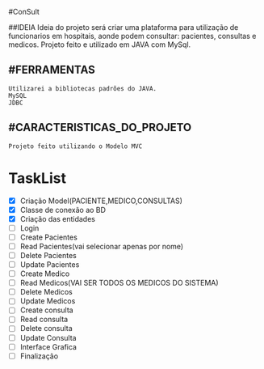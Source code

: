 #ConSult

##IDEIA 
	Ideia do projeto será criar uma plataforma para utilização de funcionarios em hospitais, aonde podem consultar: pacientes, consultas e medicos.
		Projeto feito e utilizado em JAVA com MySql.

## **#FERRAMENTAS**
	Utilizarei a bibliotecas padrões do JAVA.
	MySQL
	JDBC

## **#CARACTERISTICAS_DO_PROJETO**
	Projeto feito utilizando o Modelo MVC




# **TaskList**

- [x] Criação Model(PACIENTE,MEDICO,CONSULTAS)
- [x] Classe de conexão ao BD
- [x] Criação das entidades
- [ ] Login
- [ ] Create Pacientes
- [ ] Read Pacientes(vai selecionar apenas por nome)
- [ ] Delete Pacientes
- [ ] Update Pacientes
- [ ] Create Medico
- [ ] Read Medicos(VAI SER TODOS OS MEDICOS DO SISTEMA)
- [ ] Delete Medicos
- [ ] Update Medicos
- [ ] Create consulta
- [ ] Read consulta
- [ ] Delete consulta
- [ ] Update Consulta
- [ ] Interface Grafica
- [ ] Finalização
